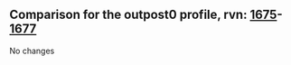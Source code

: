 ## Comparison for the outpost0 profile, rvn: [1675](https://github.com/PRO100KatYT/FortniteProfileRevisions/tree/main/profiles/outpost0/1675%20outpost0.json)-[1677](https://github.com/PRO100KatYT/FortniteProfileRevisions/tree/main/profiles/outpost0/1677%20outpost0.json)

No changes

